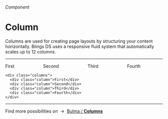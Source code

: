 <h6 class="subtitle is-5 has-text-grey has-text-weight-semibold">Component</h6><h1 class="title is-1 has-text-weight-bold">Column</h1>
<p class="subtitle is-5">
    <span class="has-text-weight-semibold">Columns</span> are used for creating page layouts by structuring your content horizontally. Biings DS uses a responsive fluid system that automatically scales up to 12 columns.
</p>

<hr class="is-large is-visible">

<div class="box has-background-light is-marginless is-relaxed">
<div class="columns">
    <div class="column">
      <div class="notification has-text-weight-semibold is-primary">First</div>
    </div>
    <div class="column">
      <div class="notification has-text-weight-semibold is-danger">Second</div>
    </div>
    <div class="column">
      <div class="notification has-text-weight-semibold is-warning">Third</div>
    </div>
    <div class="column">
      <div class="notification has-text-weight-semibold is-success">Fourth</div>
    </div>
  </div>
</div>

    <div class="columns">
      <div class="column">First</div>
      <div class="column">Second</div>
      <div class="column">Third</div>
      <div class="column">Fourth</div>
    </div>

<hr class="is-large">

<div class="box is-bordered">
    Find more possibilities on &nbsp;→&nbsp; <a href="https://bulma.io/documentation/columns/" target="blank">Bulma / <strong>Columns</strong></a>
</div>